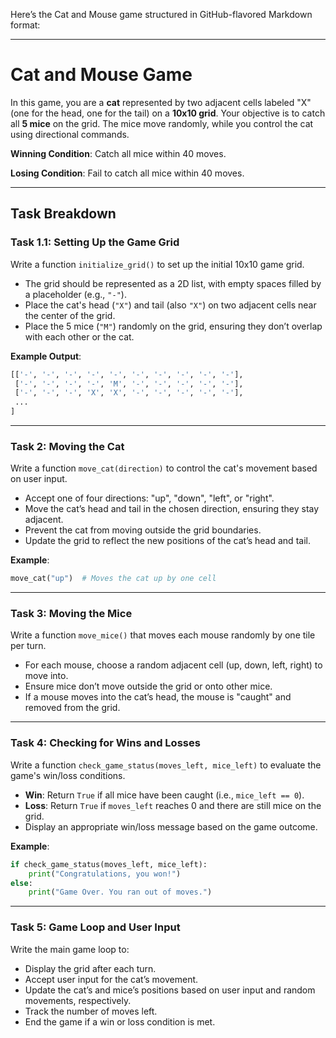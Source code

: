 Here’s the Cat and Mouse game structured in GitHub-flavored Markdown format:

---

# Cat and Mouse Game

In this game, you are a **cat** represented by two adjacent cells labeled "X" (one for the head, one for the tail) on a **10x10 grid**. Your objective is to catch all **5 mice** on the grid. The mice move randomly, while you control the cat using directional commands.

**Winning Condition**: Catch all mice within 40 moves.

**Losing Condition**: Fail to catch all mice within 40 moves.

---

## Task Breakdown

### **Task 1.1: Setting Up the Game Grid**

Write a function `initialize_grid()` to set up the initial 10x10 game grid.

- The grid should be represented as a 2D list, with empty spaces filled by a placeholder (e.g., `"-"`).
- Place the cat's head (`"X"`) and tail (also `"X"`) on two adjacent cells near the center of the grid.
- Place the 5 mice (`"M"`) randomly on the grid, ensuring they don’t overlap with each other or the cat.

**Example Output**:
```python
[['-', '-', '-', '-', '-', '-', '-', '-', '-', '-'],
 ['-', '-', '-', '-', 'M', '-', '-', '-', '-', '-'],
 ['-', '-', '-', 'X', 'X', '-', '-', '-', '-', '-'],
 ...
]
```

---

### **Task 2: Moving the Cat**

Write a function `move_cat(direction)` to control the cat's movement based on user input.

- Accept one of four directions: "up", "down", "left", or "right".
- Move the cat’s head and tail in the chosen direction, ensuring they stay adjacent.
- Prevent the cat from moving outside the grid boundaries.
- Update the grid to reflect the new positions of the cat’s head and tail.

**Example**:
```python
move_cat("up")  # Moves the cat up by one cell
```

---

### **Task 3: Moving the Mice**

Write a function `move_mice()` that moves each mouse randomly by one tile per turn.

- For each mouse, choose a random adjacent cell (up, down, left, right) to move into.
- Ensure mice don’t move outside the grid or onto other mice.
- If a mouse moves into the cat’s head, the mouse is "caught" and removed from the grid.

---

### **Task 4: Checking for Wins and Losses**

Write a function `check_game_status(moves_left, mice_left)` to evaluate the game's win/loss conditions.

- **Win**: Return `True` if all mice have been caught (i.e., `mice_left == 0`).
- **Loss**: Return `True` if `moves_left` reaches 0 and there are still mice on the grid.
- Display an appropriate win/loss message based on the game outcome.

**Example**:
```python
if check_game_status(moves_left, mice_left):
    print("Congratulations, you won!")
else:
    print("Game Over. You ran out of moves.")
```

---

### **Task 5: Game Loop and User Input**

Write the main game loop to:
- Display the grid after each turn.
- Accept user input for the cat’s movement.
- Update the cat’s and mice’s positions based on user input and random movements, respectively.
- Track the number of moves left.
- End the game if a win or loss condition is met.


